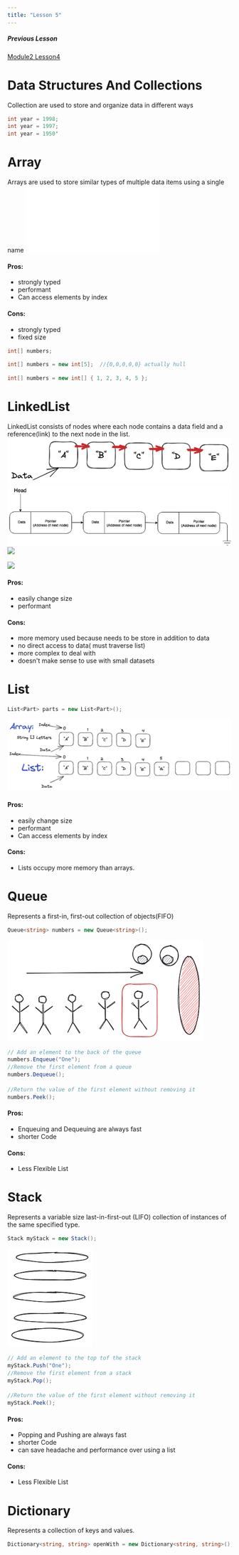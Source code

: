 ```yaml
---
title: "Lesson 5"
---
```

##### Previous Lesson
[Module2 Lesson4](Module2%20Lesson4.md)
# Data Structures And Collections
Collection are used to store and organize data in different ways


```c#
int year = 1998;
int year = 1997;
int year = 1950'
```

# Array
Arrays are used to store similar types of multiple data items using a single name
![Array.excalidraw](Excalidraw/Array.excalidraw.md)
#### Pros:
- strongly typed
- performant 
- Can access elements by index

#### Cons:
- strongly typed
- fixed size
		

```c#
int[] numbers;
```


```c#
int[] numbers = new int[5];  //{0,0,0,0,0} actually hull 
```


```c#
int[] numbers = new int[] { 1, 2, 3, 4, 5 };
```



# LinkedList
LinkedList consists of nodes where each node contains a data field and a reference(link) to the next node in the list.
![](BootCamp/image/LinkList.excalidraw%201%201.png)
![](BootCamp/image/Linked%20List.webp)
![](https://miro.medium.com/v2/resize:fit:1400/1*UWyY_qX0193MwNhpD9foXg.png)

![](BootCamp/https://miro.medium.com/v2/resize:fit:1400/1*QEPR7Z-EMXHwq-D8TjDyLg.png)
#### Pros:
- easily change size
- performant 
#### Cons:
- more memory used because   needs to be store in addition to data
- no direct access to data( must traverse list)
- more complex to deal with
- doesn't make sense to use with small datasets

# List

```C#
List<Part> parts = new List<Part>();

```
![](BootCamp/image/Lists.excalidraw%202.png)
#### Pros:
- easily change size
- performant 
- Can access elements by index

#### Cons:
- Lists occupy more memory than arrays.

# Queue
Represents a first-in, first-out collection of objects(FIFO)
```c#
Queue<string> numbers = new Queue<string>();
```
![](BootCamp/image/Queue.excalidraw.png)

```c#
// Add an element to the back of the queue
numbers.Enqueue("One");
//Remove the first element from a queue
numbers.Dequeue();

//Return the value of the first element without removing it
numbers.Peek();
```
#### Pros:
- Enqueuing and  Dequeuing are always fast
- shorter Code

#### Cons:
- Less Flexible List


# Stack  
Represents a variable size last-in-first-out (LIFO) collection of instances of the same specified type.

```c#
Stack myStack = new Stack();
```

![](BootCamp/image/Stack.excalidraw.png)
```c#
// Add an element to the top tof the stack
myStack.Push("One");
//Remove the first element from a stack
myStack.Pop();

//Return the value of the first element without removing it
myStack.Peek();
```
#### Pros:
- Popping and  Pushing are always fast
- shorter Code 
- can save headache and performance over using a list

#### Cons:
- Less Flexible List

# Dictionary
Represents a collection of keys and values.
```c#
Dictionary<string, string> openWith = new Dictionary<string, string>();

```




